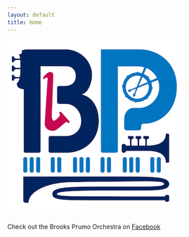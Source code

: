 ```yaml
---
layout: default
title: Home
---
```


[![Brooks Prumo Orchestra](images/bpo_logo_400.jpg)][BrooksPrumoOrchestraOnFacebook]

Check out the Brooks Prumo Orchestra on [Facebook][BrooksPrumoOrchestraOnFacebook]

[BrooksPrumoOrchestraOnFacebook]: http://www.facebook.com/BrooksPrumoOrchestra "Brooks Prumo Orchestra on Facebook"

